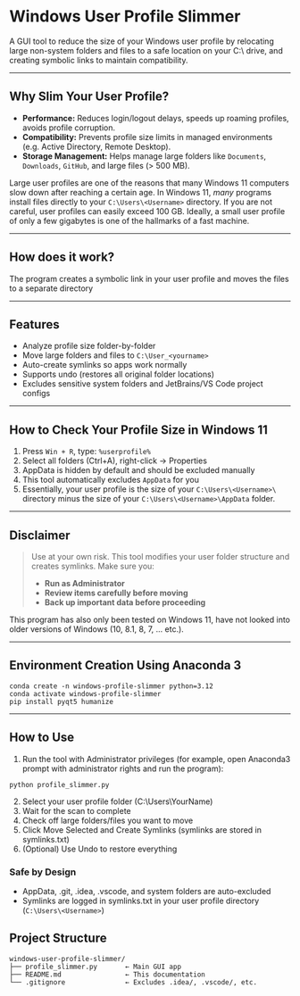 # Windows User Profile Slimmer

A GUI tool to reduce the size of your Windows user profile by relocating large non-system folders and files to a safe location on your C:\ drive, and creating symbolic links to maintain compatibility.

---

## Why Slim Your User Profile?

- **Performance:** Reduces login/logout delays, speeds up roaming profiles, avoids profile corruption.
- **Compatibility:** Prevents profile size limits in managed environments (e.g. Active Directory, Remote Desktop).
- **Storage Management:** Helps manage large folders like `Documents`, `Downloads`, `GitHub`, and large files (> 500 MB).

Large user profiles are one of the reasons that many Windows 11 computers slow down after reaching a certain age. In Windows 11, *many* programs install files directly to your `C:\Users\<Username>` directory. If you are not careful, user profiles can easily exceed 100 GB. Ideally, a small user profile of only a few gigabytes is one of the hallmarks of a fast machine.

---

## How does it work?

The program creates a symbolic link in your user profile and moves the files to a separate directory

---

## Features

- Analyze profile size folder-by-folder
- Move large folders and files to `C:\User_<yourname>`
- Auto-create symlinks so apps work normally
- Supports undo (restores all original folder locations)
- Excludes sensitive system folders and JetBrains/VS Code project configs

---

## How to Check Your Profile Size in Windows 11

1. Press `Win + R`, type:  `%userprofile%`
2. Select all folders (Ctrl+A), right-click → Properties
3. AppData is hidden by default and should be excluded manually
4. This tool automatically excludes `AppData` for you
5. Essentially, your user profile is the size of your `C:\Users\<Username>\` directory minus the size of your `C:\Users\<Username>\AppData` folder.

---

## Disclaimer

>  Use at your own risk. This tool modifies your user folder structure and creates symlinks. Make sure you:
>
> - **Run as Administrator**
> - **Review items carefully before moving**
> - **Back up important data before proceeding**

This program has also only been tested on Windows 11, have not looked into older versions of Windows (10, 8.1, 8, 7, ... etc.).

---

## Environment Creation Using Anaconda 3
```
conda create -n windows-profile-slimmer python=3.12
conda activate windows-profile-slimmer
pip install pyqt5 humanize
```

---

## How to Use

1. Run the tool with Administrator privileges (for example, open Anaconda3 prompt with administrator rights and run the program):
```
python profile_slimmer.py
```
2. Select your user profile folder (C:\Users\YourName)
3. Wait for the scan to complete
4. Check off large folders/files you want to move
5. Click Move Selected and Create Symlinks (symlinks are stored in symlinks.txt)
6. (Optional) Use Undo to restore everything

### Safe by Design
- AppData, .git, .idea, .vscode, and system folders are auto-excluded
- Symlinks are logged in symlinks.txt in your user profile directory (`C:\Users\<Username>`)

## Project Structure
```
windows-user-profile-slimmer/
├── profile_slimmer.py       ← Main GUI app
├── README.md                ← This documentation
└── .gitignore               ← Excludes .idea/, .vscode/, etc.
```
